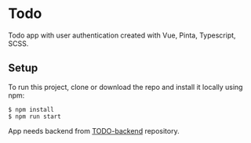 # Todo

Todo app with user authentication created with Vue, Pinta, Typescript, SCSS. 

## Setup

To run this project, clone or download the repo and install it locally using npm:

```
$ npm install
$ npm run start
```

App needs backend from [TODO-backend](https://github.com/Weronika-Mazur/TODO-backend) repository.

